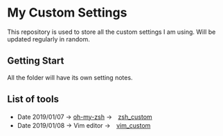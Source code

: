 # My Custom Settings

This repository is used to store all the custom settings I am using. Will be updated regularly in random.

## Getting Start

All the folder will have its own setting notes.

## List of tools



- Date 2019/01/07 → [oh-my-zsh](https://github.com/robbyrussell/oh-my-zsh) →　[zsh_custom](./zsh_custom) 
- Date 2019/01/08 → Vim editor   →　[vim_custom](./vim_custom)



